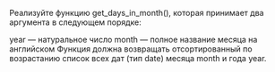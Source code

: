 Реализуйте функцию get_days_in_month(), которая принимает два аргумента в следующем порядке:

year — натуральное число
month — полное название месяца на английском
Функция должна возвращать отсортированный по возрастанию список всех дат (тип date) месяца month и года year.
